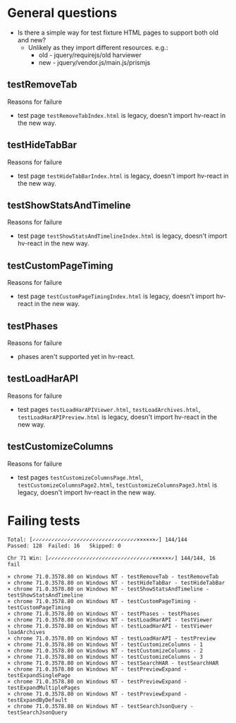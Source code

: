 # General questions

- Is there a simple way for test fixture HTML pages to support both old and new?
  - Unlikely as they import different resources. e.g.:
    - old - jquery/requirejs/old harviewer
    - new - jquery/vendor.js/main.js/prismjs

## testRemoveTab

Reasons for failure
- test page `testRemoveTabIndex.html` is legacy, doesn't import hv-react in the new way.

## testHideTabBar

Reasons for failure
- test page `testHideTabBarIndex.html` is legacy, doesn't import hv-react in the new way.

## testShowStatsAndTimeline

Reasons for failure
- test page `testShowStatsAndTimelineIndex.html` is legacy, doesn't import hv-react in the new way.

## testCustomPageTiming

Reasons for failure
- test page `testCustomPageTimingIndex.html` is legacy, doesn't import hv-react in the new way.

## testPhases

Reasons for failure
- phases aren't supported yet in hv-react.

## testLoadHarAPI

Reasons for failure
- test pages `testLoadHarAPIViewer.html`, `testLoadArchives.html`, `testLoadHarAPIPreview.html` is legacy, doesn't import hv-react in the new way.

## testCustomizeColumns

Reasons for failure
- test pages `testCustomizeColumnsPage.html`, `testCustomizeColumnsPage2.html`, `testCustomizeColumnsPage3.html` is legacy, doesn't import hv-react in the new way.

# Failing tests

```
Total: [✓✓✓✓✓✓✓✓✓✓✓✓✓✓✓✓✓✓✓✓✓✓✓✓✓✓✓✓✓✓✓✓✓××××××✓] 144/144
Passed: 128  Failed: 16   Skipped: 0

Chr 71 Win: [✓✓✓✓✓✓✓✓✓✓✓✓✓✓✓✓✓✓✓✓✓✓✓✓✓✓✓✓✓✓✓✓✓××××××✓] 144/144, 16 fail

× chrome 71.0.3578.80 on Windows NT - testRemoveTab - testRemoveTab
× chrome 71.0.3578.80 on Windows NT - testHideTabBar - testHideTabBar
× chrome 71.0.3578.80 on Windows NT - testShowStatsAndTimeline - testShowStatsAndTimeline
× chrome 71.0.3578.80 on Windows NT - testCustomPageTiming - testCustomPageTiming
× chrome 71.0.3578.80 on Windows NT - testPhases - testPhases
× chrome 71.0.3578.80 on Windows NT - testLoadHarAPI - testViewer
× chrome 71.0.3578.80 on Windows NT - testLoadHarAPI - testViewer loadArchives
× chrome 71.0.3578.80 on Windows NT - testLoadHarAPI - testPreview
× chrome 71.0.3578.80 on Windows NT - testCustomizeColumns - 1
× chrome 71.0.3578.80 on Windows NT - testCustomizeColumns - 2
× chrome 71.0.3578.80 on Windows NT - testCustomizeColumns - 3
× chrome 71.0.3578.80 on Windows NT - testSearchHAR - testSearchHAR
× chrome 71.0.3578.80 on Windows NT - testPreviewExpand - testExpandSinglePage
× chrome 71.0.3578.80 on Windows NT - testPreviewExpand - testExpandMultiplePages
× chrome 71.0.3578.80 on Windows NT - testPreviewExpand - testExpandByDefault
× chrome 71.0.3578.80 on Windows NT - testSearchJsonQuery - testSearchJsonQuery
```
